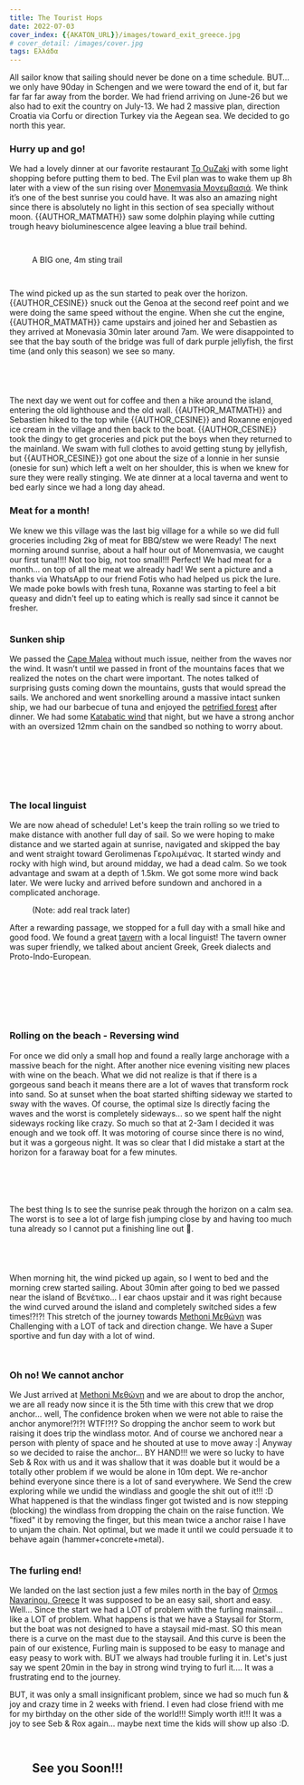 ```yaml
---
title: The Tourist Hops
date: 2022-07-03
cover_index: {{AKATON_URL}}/images/toward_exit_greece.jpg
# cover_detail: /images/cover.jpg
tags: Ελλάδα
---
```



<p>All sailor know that sailing should never be done on a time schedule. BUT… we only have 90day in Schengen and we were toward the end of it, but far far far far away from the border. We had friend arriving on June-26 but we also had to exit the country on July-13. We had 2 massive plan, direction Croatia via Corfu or direction Turkey via the Aegean sea. We decided to go north this year.</p>

<h3>Hurry up and go!</h3>

<p>We had a lovely dinner at our favorite restaurant <a rel="noreferrer noopener" href="https://goo.gl/maps/fxeYLH7rtLMjRhBR8" target="_blank">To OuZaki</a> with some light shopping before putting them to bed. The Evil plan was to wake them up 8h later with a view of the sun rising over <a rel="noreferrer noopener" href="https://en.wikipedia.org/wiki/Monemvasia" data-type="URL" data-id="https://en.wikipedia.org/wiki/Monemvasia" target="_blank">Monemvasia Μονεμβασιά</a>. We think it’s one of the best sunrise you could have. It was also an amazing night since there is absolutely no light in this section of sea specially without moon. {{AUTHOR_MATMATH}} saw some dolphin playing while cutting trough heavy bioluminescence algee leaving a blue trail behind.</p>

<figure class="wp-block-image size-large">
<img src="{{AKATON_URL}}/images/2022-06-24_momenvasia.jpg" alt="" class="wp-image-226"/>
</figure>

<figure class="wp-block-image size-large">
<img src="{{AKATON_URL}}/images/2022-06-27-momenvasia_seb.jpg" alt="" class="wp-image-225"/>
</figure>


<figure class="wp-block-image size-large">
<img src="{{AKATON_URL}}/images/2022-06-27_medusa.jpg" alt="" class="wp-image-238"/>
<figcaption class="wp-element-caption">A BIG one, 4m sting trail</figcaption>
</figure>

<figure class="wp-block-image size-large">
<img src="{{AKATON_URL}}/images/2022-06-27_flower.jpg" alt="" class="wp-image-241"/>
</figure>

<figure class="wp-block-image size-large">
<img src="{{AKATON_URL}}/images/2022-06_27_building.jpg" alt="" class="wp-image-243"/>
</figure>


<p>The wind picked up as the sun started to peak over the horizon. {{AUTHOR_CESINE}} snuck out the Genoa at the second reef point and we were doing the same speed without the engine. When she cut the engine, {{AUTHOR_MATMATH}} came upstairs and joined her and Sebastien as they arrived at Monevasia 30min later around 7am. We were disappointed to see that the bay south of the bridge was full of dark purple jellyfish, the first time (and only this season) we see so many.</p>


<figure class="wp-block-image size-large">
<img src="{{AKATON_URL}}/images/2022-06-27_collage1_door.jpg" alt="" class="wp-image-244"/>
</figure>


<figure class="wp-block-image size-large">
<img src="{{AKATON_URL}}/images/2022-06-27_collage1_sea.jpg" alt="" class="wp-image-246"/>
</figure>

<figure class="wp-block-image size-large">
<img src="{{AKATON_URL}}/images/2022-06-27_collage1_hike.jpg" alt="" class="wp-image-239"/>
</figure>

<figure class="wp-block-image size-large">
<img src="{{AKATON_URL}}/images/2022-06-27_collage1_topHill.jpg" alt="" class="wp-image-229"/>
</figure>

<p>The next day we went out for coffee and then a hike around the island, entering the old lighthouse and the old wall. {{AUTHOR_MATMATH}} and Sebastien hiked to the top while {{AUTHOR_CESINE}} and Roxanne enjoyed ice cream in the village and then back to the boat. {{AUTHOR_CESINE}} took the dingy to get groceries and pick put the boys when they returned to the mainland. We swam with full clothes to avoid getting stung by jellyfish, but {{AUTHOR_CESINE}} got one about the size of a lonnie in her sunsie (onesie for sun) which left a welt on her shoulder, this is when we knew for sure they were really stinging. We ate dinner at a local taverna and went to bed early since we had a long day ahead.</p>


<h3>Meat for a month!</h3>

<p>We knew we this village was the last big village for a while so we did full groceries including 2kg of meat for BBQ/stew we were Ready! The next morning around sunrise, about a half hour out of Monemvasia, we caught our first tuna!!!! Not too big, not too small!!! Perfect! We had meat for a month... on top of all the meat we already had! We sent a picture and a thanks via WhatsApp to our friend Fotis who had helped us pick the lure. We made poke bowls with fresh tuna, Roxanne was starting to feel a bit queasy and didn't feel up to eating which is really sad since it cannot be fresher. </p>

<figure class="wp-block-image size-large">
<img src="{{AKATON_URL}}/images/2022-06-28_Tuna.jpg" alt="" class="wp-image-227"/>
</figure>

<h3>Sunken ship</h3>

<p>We passed the <a rel="noreferrer noopener" href="https://www.google.com/maps/place/Cape+Malea+Light+House/@36.4226286,23.1384432,12.75z/data=!4m5!3m4!1s0x149e7a7cfe02f237:0x965c31c694714a1b!8m2!3d36.4503933!4d23.2016199" data-type="URL" data-id="https://www.google.com/maps/place/Cape+Malea+Light+House/@36.4226286,23.1384432,12.75z/data=!4m5!3m4!1s0x149e7a7cfe02f237:0x965c31c694714a1b!8m2!3d36.4503933!4d23.2016199" target="_blank">Cape Malea</a> without much issue, neither from the waves nor the wind. It wasn’t until we passed in front of the mountains faces that we realized the notes on the chart were important. The notes talked of surprising gusts coming down the mountains, gusts that would spread the sails. We anchored and went snorkelling around a massive intact sunken ship, we had our barbecue of tuna and enjoyed the <a rel="noreferrer noopener" href="https://goo.gl/maps/9UddULh6C6NvAxJfA" target="_blank">petrified forest</a> after dinner. We had some <a rel="noreferrer noopener" href="https://en.wikipedia.org/wiki/Katabatic_wind" target="_blank">Katabatic wind</a> that night, but we have a strong anchor with an oversized 12mm chain on the sandbed so nothing to worry about.</p>


<figure class="wp-block-image size-large">
<img src="{{AKATON_URL}}/images/2022-06-28_bbq.jpg" alt="" class="wp-image-254"/>
</figure>

<figure class="wp-block-image size-large">
<img src="{{AKATON_URL}}/images/2022-06-28_wing_on_wing.jpg" alt="" class="wp-image-251"/>
</figure>

<figure class="wp-block-image size-large">
<img src="{{AKATON_URL}}/images/2022-06-28_DeadForest.jpg" alt="" class="wp-image-248"/>
</figure>

<figure class="wp-block-image size-large">
<img src="{{AKATON_URL}}/images/2022-06-28_sunkenShip.jpg" alt="" class="wp-image-253"/>
</figure>

<figure class="wp-block-image size-large">
<img src="{{AKATON_URL}}/images/2022-06-28_sunken_seb.jpg" alt="" class="wp-image-247"/>
</figure>

<figure class="wp-block-image size-large">
<img src="{{AKATON_URL}}/images/2022-06-28_poke_bowl.jpg" alt="" class="wp-image-249"/>
</figure>


<figure class="wp-block-image size-large">
<img src="/imsges/2022-06-28_deadForestPano.jpg" alt="" class="wp-image-270"/>
</figure>

<h3>The local linguist</h3>

<p>We are now ahead of schedule! Let's keep the train rolling so we tried to make distance with another full day of sail. So we were hoping to make distance and we started again at sunrise, navigated and skipped the bay and went straight toward Gerolimenas Γερολιμένας. It started windy and rocky with high wind, but around midday, we had a dead calm. So we took advantage and swam at a depth of 1.5km. We got some more wind back later. We were lucky and arrived before sundown and anchored in a complicated anchorage. </p>

<figure class="wp-block-image size-large">
<img src="{{AKATON_URL}}/images/2022-06-28_route_map.png" alt="" class="wp-image-308"/>
<figcaption class="wp-element-caption">(Note: add real track later)</figcaption>
</figure>

<p>After a rewarding passage, we stopped for a full day with a small hike and good food. We found a great <a href="https://goo.gl/maps/qPYVUSR4UmwU2L3q8" data-type="URL" data-id="https://goo.gl/maps/qPYVUSR4UmwU2L3q8">tavern</a> with a local linguist! The tavern owner was super friendly, we talked about ancient Greek, Greek dialects and Proto-Indo-European. </p>

<figure class="wp-block-image size-large">
<img src="{{AKATON_URL}}/images/2022-06_touristHop/PXL_20220630_152942015.MP_-1024x576.jpg" alt="" class="wp-image-259"/>
</figure>

<figure class="wp-block-image size-large">
<img src="{{AKATON_URL}}/images/2022-06_touristHop/PXL_20220630_145850263-1024x576.jpg" alt="" class="wp-image-258"/>
</figure>

<figure class="wp-block-image size-large">
<img src="{{AKATON_URL}}/images/2022-06_touristHop/PXL_20220629_182348509-1024x576.jpg" alt="" class="wp-image-257"/>
</figure>

<figure class="wp-block-image size-large">
<img src="{{AKATON_URL}}/images/2022-06_touristHop/DSCF5252.jpg" alt="" class="wp-image-260"/>
</figure>

<figure class="wp-block-image size-large">
<img src="{{AKATON_URL}}/images/2022-06_touristHop/0000_0000_00000000842.jpg" alt="" class="wp-image-255"/>
</figure>

<figure class="wp-block-image size-large">
<img src="{{AKATON_URL}}/images/2022-06_touristHop/DSCF5465-1024x768.jpg" alt="" class="wp-image-256"/>
</figure>

<figure class="wp-block-image size-large">
<img src="{{AKATON_URL}}/images/2022-06_touristHop/0000_0000_00000000102-PANO-1024x279.jpg" alt="" class="wp-image-261"/>
</figure>

<h3>Rolling on the beach - Reversing wind</h3>

<p>For once we did only a small hop and found a really large anchorage with a massive beach for the night. After another nice evening visiting new places with wine on the beach. What we did not realize is that if there is a gorgeous sand beach it means there are a lot of waves that transform rock into sand. So at sunset when the boat started shifting sideway we started to sway with the waves. Of course, the optimal size Is directly facing the waves and the worst is completely sideways... so we spent half the night sideways rocking like crazy. So much so that at 2-3am I decided it was enough and we took off.  It was motoring of course since there is no wind, but it was a gorgeous night. It was so clear that I did mistake a start at the horizon for a faraway boat for a few minutes. </p>

<figure class="wp-block-image size-large">
<img src="{{AKATON_URL}}/images/2022-06_touristHop/DSCF5544-1024x768.jpg" alt="" class="wp-image-272"/>
</figure>

<figure class="wp-block-image size-large">
<img src="{{AKATON_URL}}/images/2022-06_touristHop/PXL_20220701_174446962.MP_-1024x576.jpg" alt="" class="wp-image-276"/>
</figure>

<figure class="wp-block-image size-large">
<img src="{{AKATON_URL}}/images/2022-06_touristHop/PXL_20220701_174433902.MP_-1024x576.jpg" alt="" class="wp-image-274"/>
</figure>

<figure class="wp-block-image size-large">
<img src="{{AKATON_URL}}/images/2022-06_touristHop/PXL_20220701_172936033.MP_-1024x576.jpg" alt="" class="wp-image-273"/>
</figure>

<figure class="wp-block-image size-large">
<img src="{{AKATON_URL}}/images/2022-06_touristHop/PXL_20220701_170551334.MP_-1024x576.jpg" alt="" class="wp-image-275"/>
</figure>


<p>The best thing Is to see the sunrise peak through the horizon on a calm sea. The worst is to see a lot of large fish jumping close by and having too much tuna already so I cannot put a finishing line out 🤣. </p>

<figure class="wp-block-image size-large">
<img src="{{AKATON_URL}}/images/2022-06_touristHop/PXL_20220627_031919733-1024x576.jpg" alt="" class="wp-image-279"/>
</figure>

<figure class="wp-block-image size-large">
<img src="{{AKATON_URL}}/images/2022-06_touristHop/PXL_20220627_0333092202-1024x576.jpg" alt="" class="wp-image-280"/>
</figure>

<figure class="wp-block-image size-large">
<img src="{{AKATON_URL}}/images/2022-06_touristHop/received_731631627955433-1024x576.jpeg" alt="" class="wp-image-277"/>
</figure>

<figure class="wp-block-image size-large">
<img src="{{AKATON_URL}}/images/2022-06_touristHop/PXL_20220627_024154985-1024x576.jpg" alt="" class="wp-image-278"/>
</figure>


<p>When morning hit, the wind picked up again, so I went to bed and the morning crew started sailing. About 30min after going to bed we passed near the island of Βενέτικο... I ear chaos upstair and it was right because the wind curved around the island and completely switched sides a few times!?!?! This stretch of the journey towards <a href="https://www.google.com/maps/place/Methoni+240+06,+Greece/@36.8194274,21.7027296,16z/data=!3m1!4b1!4m6!3m5!1s0x1361705340fdd0bd:0x973b586fd4a2d258!8m2!3d36.8199022!4d21.7063018!16zL20vMGQzZzE5?coh=164777&amp;entry=tt">Methoni Μεθώνη</a> was Challenging with a LOT of tack and direction change. We have a Super sportive and fun day with a lot of wind. </p>

<figure class="wp-block-image size-large">
<img src="{{AKATON_URL}}/images/2022-06_touristHop/0000_0000_00000000772-1024x414.jpg" alt="" class="wp-image-281"/>
</figure>

<figure class="wp-block-image size-large">
<img src="{{AKATON_URL}}/images/2022-06_touristHop/PXL_20220702_140907275-1024x576.jpg" alt="" class="wp-image-282"/>
</figure>

<h3>Oh no! We cannot anchor</h3>

<p>We Just arrived at <a href="https://www.google.com/maps/place/Methoni+240+06,+Greece/@36.8194274,21.7027296,16z/data=!3m1!4b1!4m6!3m5!1s0x1361705340fdd0bd:0x973b586fd4a2d258!8m2!3d36.8199022!4d21.7063018!16zL20vMGQzZzE5?coh=164777&amp;entry=tt">Methoni Μεθώνη</a> and we are about to drop the anchor, we are all ready now since it is the 5th time with this crew that we drop anchor... well, The confidence broken when we were not able to raise the anchor anymore!?!?! WTF!?!? So dropping the anchor seem to work but raising it does trip the windlass motor. And of course we anchored near a person with plenty of space and he shouted at use to move away :| Anyway so we decided to raise the anchor... BY HAND!!! we were so lucky to have Seb &amp; Rox with us and it was shallow that it was doable but it would be a totally other problem if we would be alone in 10m dept. We re-anchor behind everyone since there is a lot of sand everywhere. We Send the crew exploring while we undid the windlass and google the shit out of it!!! :D What happened is that the windlass finger got twisted and is now stepping (blocking) the windlass from dropping the chain on the raise function.  We "fixed" it by removing the finger, but this mean twice a anchor raise I have to unjam the chain. Not optimal, but we made it until we could persuade it to behave again (hammer+concrete+metal).</p>

<figure class="wp-block-image size-large">
<img src="{{AKATON_URL}}/images/2022-06_touristHop/PXL_20220702_143617273.MP_-1024x576.jpg" alt="" class="wp-image-286"/>
</figure>

<h3>The furling end!</h3>

<p>We landed on the last section just a few miles north in the bay of <a href="https://goo.gl/maps/E9fseBx5sH4BYmGw8">Ormos Navarinou, Greece</a> It was supposed to be an easy sail, short and easy. Well... Since the start we had a LOT of problem with the furling mainsail... like a LOT of problem. What happens is that we have a Staysail for Storm, but the boat was not designed to have a staysail mid-mast. SO this mean there is a curve on the mast due to the staysail. And this curve is been the pain of our existence, Furling main is supposed to be easy to manage and easy peasy to work with. BUT we always had trouble furling it in. Let's just say we spent 20min in the bay in strong wind trying to furl it.... It was a frustrating end to the journey. </p>

<p>BUT, it was only a small insignificant problem, since we had so much fun &amp; joy and crazy time in 2 weeks with friend. I even had close friend with me for my birthday on the other side of the world!!! Simply worth it!!! It was a joy to see Seb &amp; Rox again... maybe next time the kids will show up also :D. </p>

<figure class="wp-block-gallery has-nested-images columns-default is-cropped">

<figure class="wp-block-image size-large">
<img src="{{AKATON_URL}}/images/2022-06_touristHop/PXL_20220701_170451466.MP_-1024x576.jpg" alt="" class="wp-image-284"/>
</figure>

<figure class="wp-block-image size-large">
<img src="{{AKATON_URL}}/images/2022-06_touristHop/PXL_20220627_181955579.MP_-1024x576.jpg" alt="" class="wp-image-288"/>
</figure>

<h2 class="has-text-align-center">See you Soon!!!</h2>
